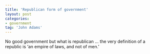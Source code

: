 ```yaml
---
title: 'Republican form of government'
layout: post
categories:
- government
tag: 'John Adams'
---
```


No good government but what is republican ... the very definition of a republic is ‘an empire of laws, and not of men.’